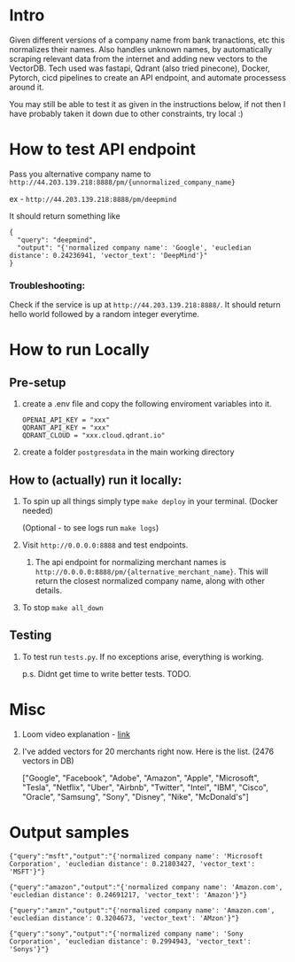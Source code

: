 # Intro
Given different versions of a company name from bank tranactions, etc this normalizes their names. Also handles unknown names, by automatically scraping relevant data from the internet and adding new vectors to the VectorDB. Tech used was fastapi, Qdrant (also tried pinecone), Docker, Pytorch, cicd pipelines to create an API endpoint, and automate processess around it. 

You may still be able to test it as given in the instructions below, if not then I have probably taken it down due to other constraints, try local :)


# How to test API endpoint
Pass you alternative company name to `http://44.203.139.218:8888/pm/{unnormalized_company_name}`

ex - `http://44.203.139.218:8888/pm/deepmind`

It should return something like 
```
{
  "query": "deepmind",
  "output": "{'normalized company name': 'Google', 'eucledian distance': 0.24236941, 'vector_text': 'DeepMind'}"
}
```

### Troubleshooting:
Check if the service is up at `http://44.203.139.218:8888/`. It should return hello world followed by a random integer everytime.



# How to run Locally
## Pre-setup
1. create a .env file and copy the following enviroment variables into it.
    ```
    OPENAI_API_KEY = "xxx"
    QDRANT_API_KEY = "xxx"
    QDRANT_CLOUD = "xxx.cloud.qdrant.io"
    ```

2. create a folder `postgresdata` in the main working directory

## How to (actually) run it locally:

1. To spin up all things simply type `make deploy` in your terminal. (Docker needed)

    (Optional - to see logs run `make logs`) 

2. Visit `http://0.0.0.0:8888` and test endpoints.

    1. The api endpoint for normalizing merchant names is `http://0.0.0.0:8888/pm/{alternative_merchant_name}`. This will return the closest normalized company name, along with other details.

4. To stop `make all_down`

## Testing
1. To test run `tests.py`. If no exceptions arise, everything is working.

    p.s. Didnt get time to write better tests. TODO.


# Misc
1. Loom video explanation - <a href="https://www.loom.com/share/c89e534c2db84ae184f83dc9afcc97a1?sid=d91f292c-39b9-43d8-b4c6-d7ee0d52e3e9">link</a>


2. I've added vectors for 20 merchants right now. Here is the list. (2476 vectors in DB)

    ["Google", "Facebook", "Adobe", "Amazon", "Apple",
    "Microsoft",
    "Tesla",
    "Netflix",
    "Uber",
    "Airbnb",
    "Twitter",
    "Intel",
    "IBM",
    "Cisco",
    "Oracle",
    "Samsung",
    "Sony",
    "Disney",
    "Nike",
    "McDonald's"] 

# Output samples

```
{"query":"msft","output":"{'normalized company name': 'Microsoft Corporation', 'eucledian distance': 0.21803427, 'vector_text': 'MSFT'}"}

{"query":"amazon","output":"{'normalized company name': 'Amazon.com', 'eucledian distance': 0.24691217, 'vector_text': 'Amazon'}"}

{"query":"amzn","output":"{'normalized company name': 'Amazon.com', 'eucledian distance': 0.3204673, 'vector_text': 'AMzon'}"}

{"query":"sony","output":"{'normalized company name': 'Sony Corporation', 'eucledian distance': 0.2994943, 'vector_text': 'Sonys'}"}
```
